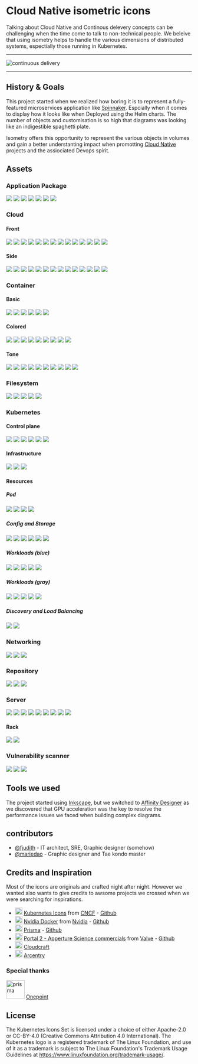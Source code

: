 # Cloud Native isometric icons

Talking about Cloud Native and Continous delevery concepts can be challenging when the time come to talk to non-technical people.
We beleive that using isometry helps to handle the various dimensions of distributed systems, espectially those running in Kubernetes.

---

![continuous delivery](./docs/media/continuous_delivery_v3.0.0.png)

---

## History & Goals

This project started when we realized how boring it is to represent a fully-featured microservices application like [Spinnaker](https://www.spinnaker.io). Espcially when it comes to display how it looks like when Deployed using the Helm charts.
The number of objects and customisation is so high that diagrams was looking like an indigestible spaghetti plate.

Isometry offers this opportunity to represent the various objects in volumes and gain a better understanting impact when promotting [Cloud Native](https://cncf.io) projects and the assiociated Devops spirit.

## Assets

### Application Package

![](./png/application-package/librairies-128.png)
![](./png/application-package/single_process-128.png)
![](./png/application-package/software_package_black-128.png)
![](./png/application-package/software_package_cyan-128.png)
![](./png/application-package/software_package_magenta-128.png)
![](./png/application-package/software_package_metal-128.png)
![](./png/application-package/software_package_yellow-128.png)

### Cloud

#### Front

![](./png/cloud/alibaba_front-128.png)
![](./png/cloud/aws_front-128.png)
![](./png/cloud/azure_front-128.png)
![](./png/cloud/cloud_black_front-128.png)
![](./png/cloud/cloud_cyan_front-128.png)
![](./png/cloud/cloud_magenta_front-128.png)
![](./png/cloud/cloud_white_front-128.png)
![](./png/cloud/cloud_yellow_front-128.png)
![](./png/cloud/digitalocean_front-128.png)
![](./png/cloud/gcp_front-128.png)
![](./png/cloud/hetzner_front-128.png)
![](./png/cloud/kubernetes_front-128.png)
![](./png/cloud/oracle_front-128.png)
![](./png/cloud/scaleway_front-128.png)

#### Side

![](./png/cloud/alibaba_side-128.png)
![](./png/cloud/aws_side-128.png)
![](./png/cloud/azure_side-128.png)
![](./png/cloud/cloud_black_side-128.png)
![](./png/cloud/cloud_cyan_side-128.png)
![](./png/cloud/cloud_magenta_side-128.png)
![](./png/cloud/cloud_white_side-128.png)
![](./png/cloud/cloud_yellow_side-128.png)
![](./png/cloud/digitalocean_side-128.png)
![](./png/cloud/gcp_side-128.png)
![](./png/cloud/hetzner_side-128.png)
![](./png/cloud/kubernetes_side-128.png)
![](./png/cloud/oracle_side-128.png)
![](./png/cloud/scaleway_side-128.png)


### Container

#### Basic

![](./png/container/container_tone_metal-128.png)
![](./png/container/container_logging-128.png)
![](./png/container/container_monitoring-128.png)
![](./png/container/container_tone_metal_open-128.png)
![](./png/container/container_tone_metal_open_insert-128.png)
![](./png/container/container-deconstructed-128.png)

#### Colored

![](./png/container/container_black-128.png)
![](./png/container/container_blue-128.png)
![](./png/container/container_cyan-128.png)
![](./png/container/container_magenta-128.png)
![](./png/container/container_orange-128.png)
![](./png/container/container_purple-128.png)
![](./png/container/container_red-128.png)
![](./png/container/container_white-128.png)
![](./png/container/container_yellow-128.png)

#### Tone

![](./png/container/container_tone_azure-128.png)
![](./png/container/container_tone_banana-128.png)
![](./png/container/container_tone_carrot-128.png)
![](./png/container/container_tone_emeraude-128.png)
![](./png/container/container_tone_grape-128.png)
![](./png/container/container_tone_lagoon-128.png)
![](./png/container/container_tone_petrol-128.png)
![](./png/container/container_tone_poussin-128.png)
![](./png/container/container_tone_raspberry-128.png)
![](./png/container/container_tone_sapphire-128.png)

### Filesystem

![](./png/filesystem/code-128.png)
![](./png/filesystem/documents-128.png)
![](./png/filesystem/folder-128.png)
![](./png/filesystem/index-128.png)
![](./png/filesystem/intelligence-128.png)

### Kubernetes

#### Control plane

![](./png/kubernetes/control-plane/apiserver-128.png)
![](./png/kubernetes/control-plane/cloud-controller-manager-128.png)
![](./png/kubernetes/control-plane/controller-manager-128.png)
![](./png/kubernetes/control-plane/kube-proxy-128.png)
![](./png/kubernetes/control-plane/kubelet-128.png)
![](./png/kubernetes/control-plane/scheduler-128.png)

#### Infrastructure

![](./png/kubernetes/infrastructure/etcd-128.png)
![](./png/kubernetes/infrastructure/master-128.png)
![](./png/kubernetes/infrastructure/node-128.png)

#### Resources

##### Pod

![](./png/kubernetes/resources/pod-128.png)
![](./png/kubernetes/resources/pod_sidecar-1-128.png)
![](./png/kubernetes/resources/pod_sidecar-2-128.png)
![](./png/kubernetes/resources/pod_sidecar-3-128.png)

##### Config and Storage

![](./png/kubernetes/resources/configmap-128.png)
![](./png/kubernetes/resources/pv-128.png)
![](./png/kubernetes/resources/pvc-128.png)
![](./png/kubernetes/resources/secret-128.png)
![](./png/kubernetes/resources/vol-mount_front-128.png)
![](./png/kubernetes/resources/vol-mount_side-128.png)

##### Workloads (blue)

![](./png/kubernetes/resources/cronjob-128.png)
![](./png/kubernetes/resources/daemonset-128.png)
![](./png/kubernetes/resources/deployment-128.png)
![](./png/kubernetes/resources/job-128.png)
![](./png/kubernetes/resources/statefulset-128.png)

##### Workloads (gray)

![](./png/kubernetes/resources/cronjob_gray-128.png)
![](./png/kubernetes/resources/daemonset_gray-128.png)
![](./png/kubernetes/resources/deployment_gray-128.png)
![](./png/kubernetes/resources/job_gray-128.png)
![](./png/kubernetes/resources/statefulset_gray-128.png)

##### Discovery and Load Balancing

![](./png/kubernetes/resources/svc-128.png)
![](./png/kubernetes/resources/ingress-128.png)

### Networking

![](./png/networking/dns-128.png)
![](./png/networking/internet-128.png)
![](./png/networking/load-balancer-128.png)

### Repository

![](./png/repository/code-repository-128.png)
![](./png/repository/container-registry-128.png)
![](./png/repository/mixed-repository-128.png)

### Server

![](./png/server/micro-virtual-machine-128.png)
![](./png/server/server_partitionned-128.png)
![](./png/server/server_single_partition-128.png)
![](./png/server/server_slim-128.png)
![](./png/server/server-cube-128.png)
![](./png/server/server-128.png)
![](./png/server/storage-server-hdd-128.png)
![](./png/server/storage-server-ssd-128.png)
![](./png/server/virtual-machine-128.png)

#### Rack

![](./png/server/server-rack-hdd-128.png)
![](./png/server/server-rack-ssd-128.png)

### Vulnerability scanner

![](./png/vulnerability-scanner/sniffer-dog_front-128.png)
![](./png/vulnerability-scanner/sniffer-dog_rear_right-128.png)
![](./png/vulnerability-scanner/sniffer-dog_side-128.png)

## Tools we used

The project started using [Inkscape](https://inkspace.org), but we switched to [Affinity Designer](https://affinity.serif.com) as we discovered that GPU acceleration was the key to resolve the performance issues we faced when building complex diagrams.

## contributors

- [@fjudith](https://github.com/fjudith) - IT architect, SRE, Graphic designer (somehow)
- [@mariedao](https://github.com/mariedao) - Graphic designer and Tae kondo master

## Credits and Inspiration 

Most of the icons are originals and crafted night after night.
However we wanted also wants to give credits to awsome projects we crossed when we were searching for inspirations.

- <img src="https://avatars1.githubusercontent.com/u/13455738?s=200&v=4" alt="prisma" width="20px"/> [Kubernetes Icons](https://github.com/kubernetes/community/tree/master/icons) from [CNCF](https://cncf.io) - [Github](https://github.com/cncf)
- <img src="https://avatars2.githubusercontent.com/u/1728152?s=200&v=4" alt="prisma" width="20px"/> [Nvidia Docker](https://devblogs.nvidia.com/gpu-containers-runtime) from [Nvidia](https://nvidia.com) - [Github](https://github.com/nvidia)
- <img src="https://avatars1.githubusercontent.com/u/17219288?s=200&v=4" alt="prisma" width="20px"/> [Prisma](<https://www.prisma.io>) - [Github](prisma)
- <img src="https://avatars0.githubusercontent.com/u/3082775?s=200&v=4" alt="prisma" width="20px"/> [Portal 2 - Apperture Science commercials](https://www.youtube.com/playlist?list=PL8kpaSMMKX77pkOQzuZfuL3wtX0kvKW3u) from [Valve](https://www.valvesoftware.com) - [Github](https://github.com/ValveSoftware)
- <img src="https://pbs.twimg.com/profile_images/717809023823642624/6H0pvx8y_400x400.jpg" alt="prisma" width="20px"/> [Cloudcraft](https://cloudcraft.com)
- <img src="https://pbs.twimg.com/profile_images/986593959681187840/LG5uMkl8_400x400.jpg" alt="prisma" width="20px"/> [Arcentry](https://arcentry.com)

### Special thanks

<img src="https://pbs.twimg.com/profile_images/1095726076007993344/4M9DRP79.png" alt="prisma" width="50px"/> [Onepoint](https://groupeonepoint.com)

## License

The Kubernetes Icons Set is licensed under a choice of either Apache-2.0 or CC-BY-4.0 (Creative Commons Attribution 4.0 International). The Kubernetes logo is a registered trademark of The Linux Foundation, and use of it as a trademark is subject to The Linux Foundation's Trademark Usage Guidelines at https://www.linuxfoundation.org/trademark-usage/.